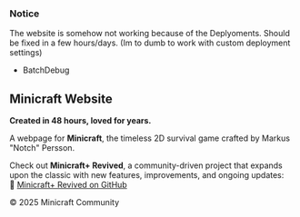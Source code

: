 ### Notice
The website is somehow not working because of the Deplyoments. Should be fixed in a few hours/days. (Im to dumb to work with custom deployment settings)
- BatchDebug

## Minicraft Website  

**Created in 48 hours, loved for years.**  

A webpage for **Minicraft**, the timeless 2D survival game crafted by Markus "Notch" Persson.

Check out **Minicraft+ Revived**, a community-driven project that expands upon the classic with new features, improvements, and ongoing updates:  
🔗 [Minicraft+ Revived on GitHub](https://github.com/MinicraftPlus/minicraft-plus-revived)  

© 2025 Minicraft Community
